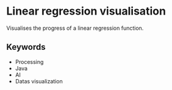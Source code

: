 # Linear regression visualisation

Visualises the progress of a linear regression function.

## Keywords

- Processing
- Java
- AI
- Datas visualization
